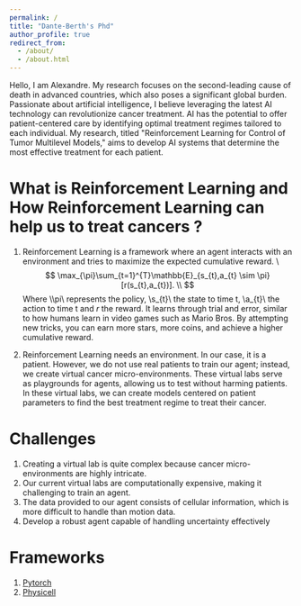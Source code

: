 ```yaml
---
permalink: /
title: "Dante-Berth's Phd"
author_profile: true
redirect_from: 
  - /about/
  - /about.html
---
```

Hello, I am Alexandre. My research focuses on the second-leading cause of death in advanced countries, which also poses a significant global burden. Passionate about artificial intelligence, I believe leveraging the latest AI technology can revolutionize cancer treatment. AI has the potential to offer patient-centered care by identifying optimal treatment regimes tailored to each individual. My research, titled "Reinforcement Learning for Control of Tumor Multilevel Models," aims to develop AI systems that determine the most effective treatment for each patient. 


What is Reinforcement Learning and How Reinforcement Learning can help us to treat cancers ?
======
1. Reinforcement Learning is a framework where an agent interacts with an environment and tries to maximize the expected cumulative reward. \\
$$
\max_{\pi}\sum_{t=1}^{T}\mathbb{E}_{s_{t},a_{t}	\sim \pi}[r(s_{t},a_{t})]. \\
$$
Where \\\pi\\ represents the policy, \\s_{t}\\ the state to time t, \\a_{t}\\ the action to time t and $r$ the reward.
It learns through trial and error, similar to how humans learn in video games such as Mario Bros. By attempting new tricks, you can earn more stars, more coins, and achieve a higher cumulative reward.

2. Reinforcement Learning needs an environment. In our case, it is a patient. However, we do not use real patients to train our agent; instead, we create virtual cancer micro-environments. These virtual labs serve as playgrounds for agents, allowing us to test without harming patients. In these virtual labs, we can create models centered on patient parameters to find the best treatment regime to treat their cancer.

Challenges 
======
1. Creating a virtual lab is quite complex because cancer micro-environments are highly intricate.
2. Our current virtual labs are computationally expensive, making it challenging to train an agent.
3. The data provided to our agent consists of cellular information, which is more difficult to handle than motion data.
4. Develop a robust agent capable of handling uncertainty effectively

Frameworks
======
1. [Pytorch](https://pytorch.org/)
2. [Physicell](http://physicell.org/)

